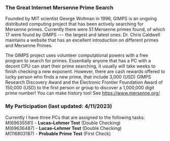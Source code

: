 ### The Great Internet Mersenne Prime Search
Founded by MIT scientist George Woltman in 1996, GIMPS is an ongoing distributed computing project that has been actively searching for Mersenne primes. Currently there were 51 Mersenne primes found, of which 17 were found by GIMPS --- the largest and latest ones. Dr. Chris Caldwell maintains a website that has an excellent introduction on different primes and Mersenne Primes.
<p/>
The GIMPS project uses volunteer computational powers with a free program to search for primes. Essentially anyone that has a PC with a decent CPU can start their prime searching, it usually will take weeks to finish checking a new exponent. However, there are cash rewards offered to lucky person who finds a new prime, that include 3,000 (USD) GIMPS Research Discovery Award and the Electronic Frontier Foundation Award of 150,000 (USD) to the first person or group to discover a 1,000,000 digit prime number! You can make history too!
See 
<a href="https://www.mersenne.org/"> https://www.mersenne.org/ </a>


### My Participation (last updated: 4/11/2023)
Currently I have three PCs that are assigned to the following tasks:
<br/>
$M(69635581)$ - **Lucas–Lehmer Test** (Double Checking)
<br/>
$M(69636487)$ - **Lucas–Lehmer Test** (Double Checking)
<br/>
$M(116803187)$ - **Probable Prime Test** (First Check)




<p/>
<html lang="en">
<head>
<meta http-equiv="content-type" content="text/html; charset=utf-8">
<script type="text/javascript" charset="utf-8" src="
https://cdn.mathjax.org/mathjax/latest/MathJax.js?config=TeX-AMS-MML_HTMLorMML,
https://vincenttam.github.io/javascripts/MathJaxLocal.js"></script>
</head>
